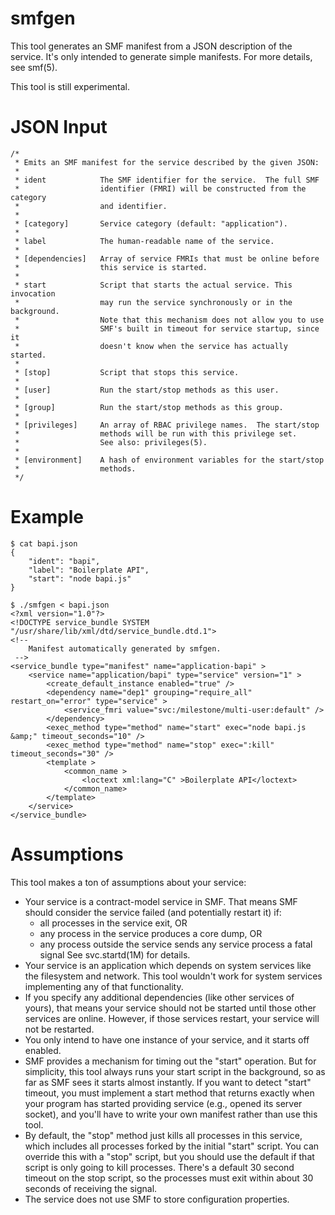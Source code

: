 # smfgen

This tool generates an SMF manifest from a JSON description of the service.
It's only intended to generate simple manifests. For more details, see smf(5).

This tool is still experimental. 


# JSON Input

    /*
     * Emits an SMF manifest for the service described by the given JSON:
     *
     * ident            The SMF identifier for the service.  The full SMF
     *                  identifier (FMRI) will be constructed from the category
     *                  and identifier.
     *
     * [category]       Service category (default: "application").
     *
     * label            The human-readable name of the service.
     *
     * [dependencies]   Array of service FMRIs that must be online before
     *                  this service is started.
     *
     * start            Script that starts the actual service. This invocation
     *                  may run the service synchronously or in the background.
     *                  Note that this mechanism does not allow you to use
     *                  SMF's built in timeout for service startup, since it
     *                  doesn't know when the service has actually started.
     *
     * [stop]           Script that stops this service.
     *
     * [user]           Run the start/stop methods as this user.
     *
     * [group]          Run the start/stop methods as this group.
     *
     * [privileges]     An array of RBAC privilege names.  The start/stop
     *                  methods will be run with this privilege set.
     *                  See also: privileges(5).
     *
     * [environment]    A hash of environment variables for the start/stop
     *                  methods.
     */


# Example

    $ cat bapi.json 
    {
        "ident": "bapi",
        "label": "Boilerplate API",
        "start": "node bapi.js"
    }

    $ ./smfgen < bapi.json 
    <?xml version="1.0"?>
    <!DOCTYPE service_bundle SYSTEM "/usr/share/lib/xml/dtd/service_bundle.dtd.1">
    <!-- 
        Manifest automatically generated by smfgen.
     -->
    <service_bundle type="manifest" name="application-bapi" >
        <service name="application/bapi" type="service" version="1" >
            <create_default_instance enabled="true" />
            <dependency name="dep1" grouping="require_all" restart_on="error" type="service" >
                <service_fmri value="svc:/milestone/multi-user:default" />
            </dependency>
            <exec_method type="method" name="start" exec="node bapi.js &amp;" timeout_seconds="10" />
            <exec_method type="method" name="stop" exec=":kill" timeout_seconds="30" />
            <template >
                <common_name >
                    <loctext xml:lang="C" >Boilerplate API</loctext>
                </common_name>
            </template>
        </service>
    </service_bundle>

# Assumptions

This tool makes a ton of assumptions about your service:

* Your service is a contract-model service in SMF. That means SMF should consider the service failed (and potentially restart it) if:
    * all processes in the service exit, OR
    * any process in the service produces a core dump, OR
    * any process outside the service sends any service process a fatal signal
  See svc.startd(1M) for details.
* Your service is an application which depends on system services like the filesystem and network. This tool wouldn't work for system services implementing any of that functionality.
* If you specify any additional dependencies (like other services of yours), that means your service should not be started until those other services are online. However, if those services restart, your service will not be restarted.
* You only intend to have one instance of your service, and it starts off enabled.
* SMF provides a mechanism for timing out the "start" operation. But for simplicity, this tool always runs your start script in the background, so as far as SMF sees it starts almost instantly. If you want to detect "start" timeout, you must implement a start method that returns exactly when your program has started providing service (e.g., opened its server socket), and you'll have to write your own manifest rather than use this tool.
* By default, the "stop" method just kills all processes in this service, which includes all processes forked by the initial "start" script. You can override this with a "stop" script, but you should use the default if that script is only going to kill processes. There's a default 30 second timeout on the stop script, so the processes must exit within about 30 seconds of receiving the signal.
* The service does not use SMF to store configuration properties.
